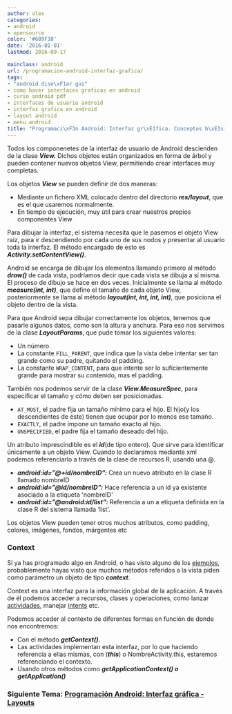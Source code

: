 ```yaml
---
author: alex
categories:
- android
- opensource
color: '#689F38'
date: '2016-01-01'
lastmod: 2016-09-17

mainclass: android
url: /programacion-android-interfaz-grafica/
tags:
- "android dise\xF1ar gui"
- como hacer interfaces graficas en android
- curso android pdf
- interfaces de usuario android
- interfaz grafica en android
- layout android
- menu android
title: "Programaci\xF3n Android: Interfaz gr\xE1fica. Conceptos b\xE1sicos"
---
```


Todos los componenetes de la interfaz de usuario de Android descienden de la clase ***View.*** Dichos objetos están organizados en forma de árbol y pueden contener nuevos objetos View, permitiendo crear interfaces muy completas.

<!--more--><!--ad-->



<figure>
    <amp-img on="tap:lightbox1" role="button" tabindex="0" layout="responsive"  height="300" width="514" src="https://3.bp.blogspot.com/-qMw4Dx_mS0U/TgDfg6rdMCI/AAAAAAAAApU/Pl9tUQckM5g/s1600/layoutparams.png"></amp-img>
</figure>

Los objetos ***View*** se pueden definir de dos maneras:

- Mediante un fichero XML colocado dentro del directorio ***res/layout***, que es el que usaremos normalmente.
- En tiempo de ejecución, muy útil para crear nuestros propios componentes View

Para dibujar la interfaz, el sistema necesita que le pasemos el objeto View raiz, para ir descendiendo por cada uno de sus nodos y presentar al usuario toda la interfaz. El método encargado de esto es ***Activity.setContentView()***.

Android se encarga de dibujar los elementos llamando primero al método ***draw()*** de cada vista, podríamos decir que cada vista se dibuja a sí misma. El proceso de dibujo se hace en dos veces. Inicialmente se llama al método ***measure(int, int)***, que define el tamaño de cada objeto View, posteriormente se llama al método ***layout(int, int, int, int)***, que posiciona el objeto dentro de la vista.

Para que Android sepa dibujar correctamente los objetos, tenemos que pasarle algunos datos, como son la altura y anchura. Para eso nos servimos de la clase ***LayoutParams***, que pude tomar los siguientes valores:

* Un número
* La constante `FILL_PARENT`, que indica que la vista debe intentar ser tan grande como su padre, quitando el padding.
* La constante `WRAP_CONTENT`, para que intente ser lo suficientemente grande para mostrar su contenido, mas el padding.

También nos podemos servir de la clase ***View.MeasureSpec***, para especificar el tamaño y cómo deben ser posicionadas.

* `AT_MOST`, el padre fija un tamaño mínimo para el hijo. El hijo(y los descendientes de éste) tienen que ocupar por lo menos ese tamaño.
* `EXACTLY`, el padre impone un tamaño exacto al hijo.
* `UNSPECIFIED`, el padre fija el tamaño deseado del hijo.

Un atributo imprescindible es el ***id***(de tipo entero). Que sirve para identificar únicamente a un objeto View. Cuando lo declaramos mediante xml podemos referenciarlo a través de la clase de recursos R, usando una @.

* ***android:id=&#8221;@+id/nombreID&#8221;:*** Crea un nuevo atributo en la clase R llamado nombreID
* ***android:id=&#8221;@id/nombreID&#8221;:*** Hace referencia a un id ya existente asociado a la etiqueta 'nombreID'
* ***android:id=&#8221;@android:id/list&#8221;:*** Referencia a un a etiqueta definida en la clase R del sistema llamada &#8216;list&#8217;.

Los objetos View pueden tener otros muchos atributos, como padding, colores, imágenes, fondos, márgentes etc

### Context

Si ya has programado algo en Android, o has visto alguno de los [ejemplos][1], probablemente hayas visto que muchos métodos referidos a la vista piden como parámetro un objeto de tipo ***context***.

Context es una interfaz para la información global de la aplicación. A través de él podemos acceder a recursos, clases y operaciones, como lanzar [actividades][1], manejar [intents][2] etc.

Podemos acceder al contexto de diferentes formas en función de donde nos encontremos:

* Con el método ***getContext().***
* Las actividades implementan esta interfaz, por lo que haciendo referencia a ellas mismas, con (***this***) o NombreActivity.this, estaremos referenciando el contexto.
* Usando otros métodos como ***getApplicationContext() o getApplication()***

### Siguiente Tema: [Programación Android: Interfaz gráfica - Layouts][3]

 [1]: https://elbauldelprogramador.com/programacion-android-trabajar-con/
 [2]: https://elbauldelprogramador.com/fundamentos-programacion-android_16/
 [3]: https://elbauldelprogramador.com/programacion-android-interfaz-grafica_23/
